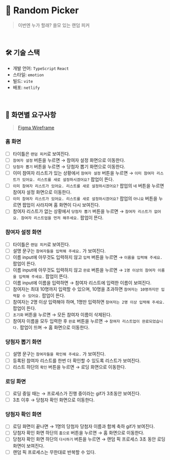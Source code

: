 # 🔀 Random Picker

> 이번엔 누가 할래? 쓸모 있는 랜덤 피커

<br/>

## 🛠️ 기술 스택

- 개발 언어: `TypeScript`  `React`
- 스타일: `emotion`
- 빌드: `vite`
- 배포: `netlify`

<br/>

## 🎨 화면별 요구사항

> [Figma Wireframe](https://www.figma.com/file/d7yiW5qlRtl0UhT50FHk1p/Random-Picker?type=design&node-id=0%3A1&mode=design&t=PeWor6U9vNubo9wC-1)

### 홈 화면

- [ ]  타이틀은 `랜덤 피커`로 보여진다.
- [ ]  `참여자 설정` 버튼을 누르면 → 참여자 설정 화면으로 이동한다.
- [ ]  `당첨자 뽑기` 버튼을 누르면 → 당첨자 뽑기 화면으로 이동한다.
- [ ]  이미 참여자 리스트가 있는 상황에서 `참여자 설정` 버튼을 누르면 → `이미 참여자 리스트가 있어요. 리스트를 새로 설정하시겠어요?` 팝업이 뜬다.
- [ ]  `이미 참여자 리스트가 있어요. 리스트를 새로 설정하시겠어요?` 팝업의 `네` 버튼을 누르면 참여자 설정 화면으로 이동한다.
- [ ]  `이미 참여자 리스트가 있어요. 리스트를 새로 설정하시겠어요?` 팝업의 `아니요` 버튼을 누르면 팝업이 사라지며 홈 화면이 다시 보여진다.
- [ ]  참여자 리스트가 없는 상황에서 `당첨자 뽑기` 버튼을 누르면 → `참여자 리스트가 없어요. 참여자 리스트업을 먼저 해주세요.` 팝업이 뜬다.

### 참여자 설정 화면

- [ ]  타이틀은 `랜덤 피커`로 보여진다.
- [ ]  설명 문구는 `참여자들을 입력해 주세요.` 가 보여진다.
- [ ]  이름 input에 아무것도 입력하지 않고 `입력` 버튼을 누르면 → `이름을 입력해 주세요.` 팝업이 뜬다.
- [ ]  이름 input에 아무것도 입력하지 않고 `완료` 버튼을 누르면 → `1명 이상의 참여자 이름을 입력해 주세요.` 팝업이 뜬다.
- [ ]  이름 input에 이름을 입력하면 → 참여자 리스트에 입력한 이름이 보여진다.
- [ ]  참여자는 최대 10명까지 입력할 수 있으며, 10명을 초과하면 `참여자는 10명까지만 입력할 수 있어요.` 팝업이 뜬다.
- [ ]  참여자는 2명 이상 입력해야 하며, 1명만 입력하면 `참여자는 2명 이상 입력해 주세요.` 팝업이 뜬다.
- [ ]  `초기화` 버튼을 누르면 → 모든 참여자 이름이 삭제된다.
- [ ]  참여자 이름을 모두 입력한 후 `완료` 버튼을 누르면 → `참여자 리스트업이 완료되었습니다.` 팝업이 뜨며 → 홈 화면으로 이동한다.

### 당첨자 뽑기 화면

- [ ]  설명 문구는 `참여자들을 확인해 주세요.` 가 보여진다.
- [ ]  등록된 참여자 리스트를 한번 더 확인할 수 있도록 리스트가 보여진다.
- [ ]  리스트 하단의 `확인` 버튼을 누르면 → 로딩 화면으로 이동한다.

### 로딩 화면

- [ ]  로딩 중일 때는 → 프로세스가 진행 중이라는 gif가 3초동안 보여진다.
- [ ]  3초 이후 → 당첨자 확인 화면으로 이동한다.

### 당첨자 확인 화면

- [ ]  로딩 화면이 끝나면 → 1명의 당첨자 당첨자 이름과 함께 축하 gif가 보여진다.
- [ ]  당첨자 확인 화면 하단의 `홈으로` 버튼을 누르면 → 홈 화면으로 이동한다.
- [ ]  당첨자 확인 화면 하단의 `다시하기` 버튼을 누르면 → 랜덤 픽 프로세스 3초 동안 로딩 화면이 보여진다.
- [ ]  랜덤 픽 프로세스는 무한대로 반복할 수 있다.
